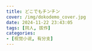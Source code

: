 ```yaml
---
title: どこでもチンチン
cover: /img/dokodemo_cover.jpg
date: 2024-11-22 23:43:05
tags: [同人, 拔作]
categories:
- [视觉小说, 有分支]
---
```

